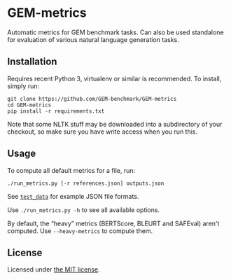 GEM-metrics
===========
Automatic metrics for GEM benchmark tasks. Can also be used standalone for evaluation of various natural 
language generation tasks.

Installation
------------

Requires recent Python 3, virtualenv or similar is recommended. To install, simply run:
```
git clone https://github.com/GEM-benchmark/GEM-metrics
cd GEM-metrics
pip install -r requirements.txt
```

Note that some NLTK stuff may be downloaded into a subdirectory of your checkout, so make sure you have write access when you run this.

Usage
-----

To compute all default metrics for a file, run:
```
./run_metrics.py [-r references.json] outputs.json
```

See [`test_data`](test_data/) for example JSON file formats.

Use `./run_metrics.py -h` to see all available options.

By default, the “heavy” metrics (BERTScore, BLEURT and SAFEval) aren't computed. Use `--heavy-metrics` to compute them.


License
-------
Licensed under [the MIT license](LICENSE).
